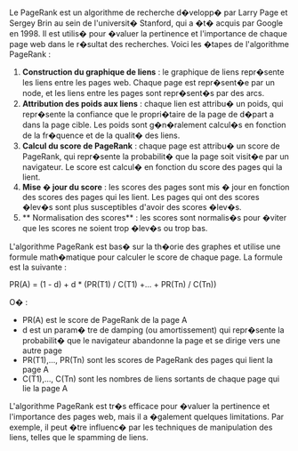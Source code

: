 Le PageRank est un algorithme de recherche d�velopp� par Larry Page et Sergey Brin au sein de l'universit� Stanford, qui a �t� acquis par Google en 1998. Il est utilis� pour �valuer la pertinence et l'importance de chaque page web dans le r�sultat des recherches. Voici les �tapes de l'algorithme PageRank :

1. **Construction du graphique de liens** : le graphique de liens repr�sente les liens entre les pages web. Chaque page est repr�sent�e par un node, et les liens entre les pages sont repr�sent�s par des arcs.
2. **Attribution des poids aux liens** : chaque lien est attribu� un poids, qui repr�sente la confiance que le propri�taire de la page de d�part a dans la page cible. Les poids sont g�n�ralement calcul�s en fonction de la fr�quence et de la qualit� des liens.
3. **Calcul du score de PageRank** : chaque page est attribu� un score de PageRank, qui repr�sente la probabilit� que la page soit visit�e par un navigateur. Le score est calcul� en fonction du score des pages qui la lient.
4. **Mise � jour du score** : les scores des pages sont mis � jour en fonction des scores des pages qui les lient. Les pages qui ont des scores �lev�s sont plus susceptibles d'avoir des scores �lev�s.
5. ** Normalisation des scores** : les scores sont normalis�s pour �viter que les scores ne soient trop �lev�s ou trop bas.

L'algorithme PageRank est bas� sur la th�orie des graphes et utilise une formule math�matique pour calculer le score de chaque page. La formule est la suivante :

PR(A) = (1 - d) + d \* (PR(T1) / C(T1) +... + PR(Tn) / C(Tn))

O� :

* PR(A) est le score de PageRank de la page A
* d est un param�    tre de damping (ou amortissement) qui repr�sente la probabilit� que le navigateur abandonne la page et se dirige vers une autre page
* PR(T1),..., PR(Tn) sont les scores de PageRank des pages qui lient la page A
* C(T1),..., C(Tn) sont les nombres de liens sortants de chaque page qui lie la page A

L'algorithme PageRank est tr�s efficace pour �valuer la pertinence et l'importance des pages web, mais il a �galement quelques limitations. Par exemple, il peut �tre influenc� par les techniques de manipulation des liens, telles que le spamming de liens.